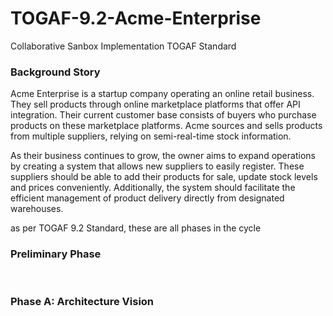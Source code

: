 # TOGAF-9.2-Acme-Enterprise
Collaborative Sanbox Implementation TOGAF Standard

<h3>Background Story</h3>
Acme Enterprise is a startup company operating an online retail business. They sell products through online marketplace platforms that offer API integration. Their current customer base consists of buyers who purchase products on these marketplace platforms. Acme sources and sells products from multiple suppliers, relying on semi-real-time stock information.

</p>
As their business continues to grow, the owner aims to expand operations by creating a system that allows new suppliers to easily register. These suppliers should be able to add their products for sale, update stock levels and prices conveniently. Additionally, the system should facilitate the efficient management of product delivery directly from designated warehouses.

</p>

</p>
as per TOGAF 9.2 Standard, these are all phases in the cycle
<h3>Preliminary Phase</h3>
</br>
<h3>Phase A: Architecture Vision</h3>
